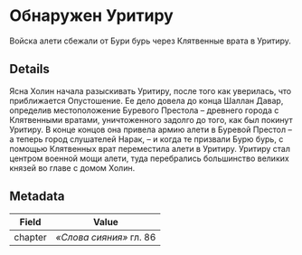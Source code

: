# Обнаружен Уритиру
Войска алети сбежали от Бури бурь через Клятвенные врата в Уритиру.

## Details
Ясна Холин начала разыскивать Уритиру, после того как уверилась, что приближается Опустошение. Ее дело довела до конца Шаллан Давар, определив местоположение Буревого Престола – древнего города с Клятвенными вратами, уничтоженного задолго до того, как был покинут Уритиру. В конце концов она привела армию алети в Буревой Престол – а теперь город слушателей Нарак, – и когда те призвали Бурю бурь, с помощью Клятвенных врат переместила алети в Уритиру. Уритиру стал центром военной мощи алети, туда перебрались большинство великих князей во главе с домом Холин.

## Metadata
| Field | Value |
| ----- | ----- |
| chapter | *«Слова сияния»* гл. 86 |
